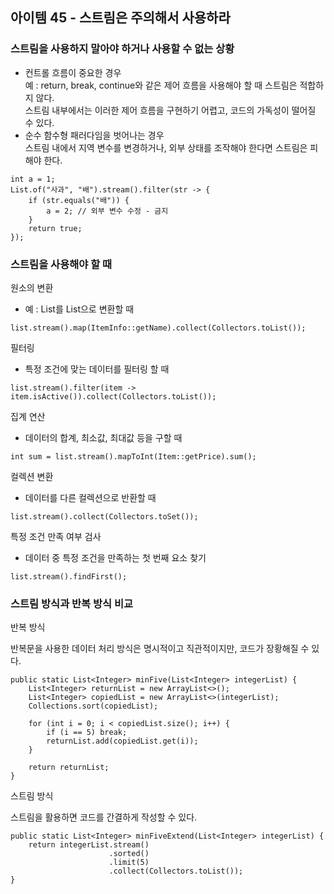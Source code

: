 ## 아이템 45 - 스트림은 주의해서 사용하라

### 스트림을 사용하지 말아야 하거나 사용할 수 없는 상황

-   컨트롤 흐름이 중요한 경우  
    예 : return, break, continue와 같은 제어 흐름을 사용해야 할 때 스트림은 적합하지 않다.  
    스트림 내부에서는 이러한 제어 흐름을 구현하기 어렵고, 코드의 가독성이 떨어질 수 있다.
-   순수 함수형 패러다임을 벗어나는 경우  
    스트림 내에서 지역 변수를 변경하거나, 외부 상태를 조작해야 한다면 스트림은 피해야 한다.

```
int a = 1;
List.of("사과", "배").stream().filter(str -> {
    if (str.equals("배")) {
        a = 2; // 외부 변수 수정 - 금지
    }
    return true;
});
```

### 스트림을 사용해야 할 때

원소의 변환

-   예 : List<ItemInfo>를 List<String>으로 변환할 때

```
list.stream().map(ItemInfo::getName).collect(Collectors.toList());
```

필터링

-   특정 조건에 맞는 데이터를 필터링 할 때

```
list.stream().filter(item -> item.isActive()).collect(Collectors.toList());
```

집계 연산

-   데이터의 합계, 최소값, 최대값 등을 구할 때

```
int sum = list.stream().mapToInt(Item::getPrice).sum();
```

컬렉션 변환

-   데이터를 다른 컬렉션으로 반환할 때

```
list.stream().collect(Collectors.toSet());
```

특정 조건 만족 여부 검사

-   데이터 중 특정 조건을 만족하는 첫 번째 요소 찾기

```
list.stream().findFirst();
```

### 스트림 방식과 반복 방식 비교

반복 방식

반복문을 사용한 데이터 처리 방식은 명시적이고 직관적이지만, 코드가 장황해질 수 있다.

```
public static List<Integer> minFive(List<Integer> integerList) {
    List<Integer> returnList = new ArrayList<>();
    List<Integer> copiedList = new ArrayList<>(integerList);
    Collections.sort(copiedList);
    
    for (int i = 0; i < copiedList.size(); i++) {
        if (i == 5) break;
        returnList.add(copiedList.get(i));
    }
    
    return returnList;
}
```

스트림 방식

스트림을 활용하면 코드를 간결하게 작성할 수 있다.

```
public static List<Integer> minFiveExtend(List<Integer> integerList) {
    return integerList.stream()
                      .sorted()
                      .limit(5)
                      .collect(Collectors.toList());
}
```
